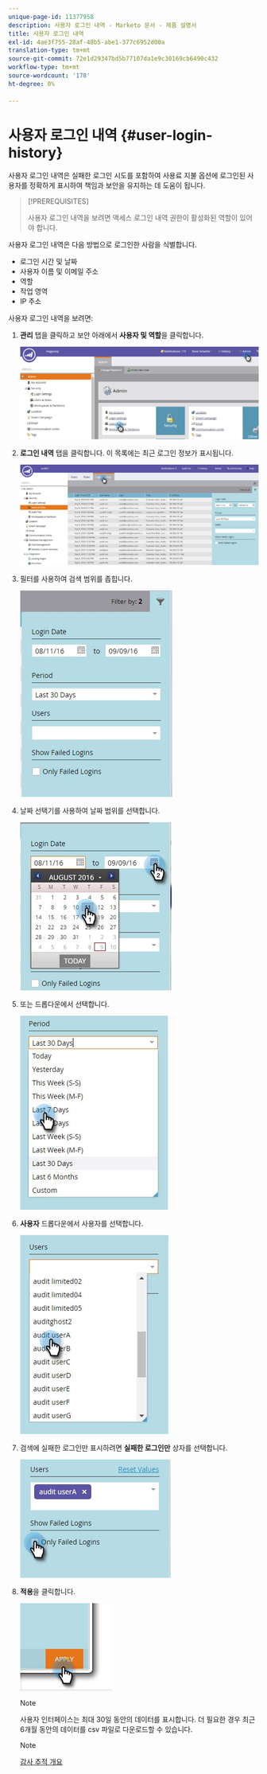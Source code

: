 ```yaml
---
unique-page-id: 11377958
description: 사용자 로그인 내역 - Marketo 문서 - 제품 설명서
title: 사용자 로그인 내역
exl-id: 4ae3f755-28af-48b5-abe1-377c6952d00a
translation-type: tm+mt
source-git-commit: 72e1d29347bd5b77107da1e9c30169cb6490c432
workflow-type: tm+mt
source-wordcount: '178'
ht-degree: 0%

---
```


# 사용자 로그인 내역 {#user-login-history}

사용자 로그인 내역은 실패한 로그인 시도를 포함하여 사용료 지불 옵션에 로그인된 사용자를 정확하게 표시하여 책임과 보안을 유지하는 데 도움이 됩니다.

>[!PREREQUISITES]
>
>사용자 로그인 내역을 보려면 액세스 로그인 내역 권한이 활성화된 역할이 있어야 합니다.

사용자 로그인 내역은 다음 방법으로 로그인한 사람을 식별합니다.

* 로그인 시간 및 날짜
* 사용자 이름 및 이메일 주소
* 역할
* 작업 영역
* IP 주소

사용자 로그인 내역을 보려면:

1. **관리** 탭을 클릭하고 보안 아래에서 **사용자 및 역할**&#x200B;을 클릭합니다.

   ![](assets/image2016-7-12-9-3a2-3a31.png)

1. **로그인 내역** 탭을 클릭합니다. 이 목록에는 최근 로그인 정보가 표시됩니다.

   ![](assets/login-history-tab.jpg)

1. 필터를 사용하여 검색 범위를 좁힙니다.

   ![](assets/filter-main.jpg)

1. 날짜 선택기를 사용하여 날짜 범위를 선택합니다.

   ![](assets/select-date-range-hand.jpg)

1. 또는 드롭다운에서 선택합니다.

   ![](assets/filter-select-from-dropdown.jpg)

1. **사용자** 드롭다운에서 사용자를 선택합니다.

   ![](assets/user-dropdown.jpg)

1. 검색에 실패한 로그인만 표시하려면 **실패한 로그인만** 상자를 선택합니다.

   ![](assets/only-failed-logins.jpg)

1. **적용**&#x200B;을 클릭합니다.

   ![](assets/click-apply-real.jpg)

   >[!NOTE]
   >
   >사용자 인터페이스는 최대 30일 동안의 데이터를 표시합니다. 더 필요한 경우 최근 6개월 동안의 데이터를 csv 파일로 다운로드할 수 있습니다.

   >[!NOTE]
   >
   >[감사 추적 개요](/help/marketo/product-docs/administration/audit-trail/audit-trail-overview.md)
